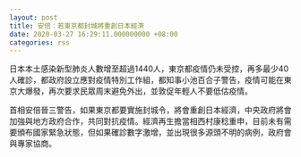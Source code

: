 ```yaml
---
layout: post
title: 安倍：若東京都封城將重創日本經濟
date: 2020-03-27 16:29:11.000000000 +08:00
categories: rss
---
```


日本本土感染新型肺炎人數增至超過1440人，東京都疫情仍未受控，再多最少40人確診，都政府設立應對疫情特別工作組，都知事小池百合子警告，疫情可能在東京大爆發，再次要求民眾周末避免外出，並敦促年輕人不要低估疫情。

首相安倍晉三警告，如果東京都要實施封城令，將會重創日本經濟，中央政府將會加強與地方政府合作，共同對抗疫情。經濟再生擔當相西村康稔重申，目前未有需要頒布國家緊急狀態，但如果確診數字激增，並出現很多源頭不明的病例，政府會與專家協商。
